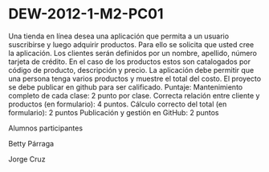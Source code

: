 DEW-2012-1-M2-PC01
==================

Una tienda en línea desea una aplicación que permita a un usuario suscribirse y luego adquirir productos. Para ello se solicita que usted cree la aplicación. Los clientes serán definidos por un nombre, apellido, número tarjeta de crédito.   En el caso de los productos estos son catalogados por código de producto, descripción y precio.   La aplicación debe permitir que una persona tenga varios productos y muestre el total del costo.   El proyecto se debe publicar en github para ser calificado.   Puntaje:  Mantenimiento completo de cada clase: 2 punto por clase. Correcta relación entre cliente y productos (en formulario): 4 puntos. Cálculo correcto del total (en formulario): 2 puntos Publicación y gestión en GitHub: 2 puntos

Alumnos participantes

Betty Párraga

Jorge Cruz